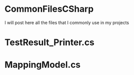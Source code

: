 # CommonFilesCSharp
I will post here all the files that I commonly use in my projects

# TestResult_Printer.cs

# MappingModel.cs
